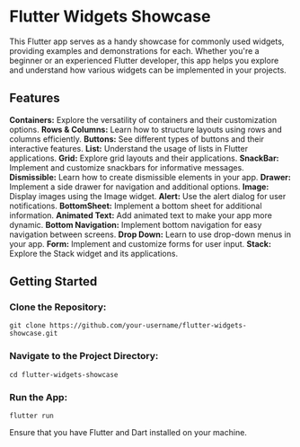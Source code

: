 # Flutter Widgets Showcase

This Flutter app serves as a handy showcase for commonly used widgets, providing examples and demonstrations for each. Whether you're a beginner or an experienced Flutter developer, this app helps you explore and understand how various widgets can be implemented in your projects.

## Features
**Containers:** Explore the versatility of containers and their customization options.
**Rows & Columns:** Learn how to structure layouts using rows and columns efficiently.
**Buttons:** See different types of buttons and their interactive features.
**List:** Understand the usage of lists in Flutter applications.
**Grid:** Explore grid layouts and their applications.
**SnackBar:** Implement and customize snackbars for informative messages.
**Dismissible:** Learn how to create dismissible elements in your app.
**Drawer:** Implement a side drawer for navigation and additional options.
**Image:** Display images using the Image widget.
**Alert:** Use the alert dialog for user notifications.
**BottomSheet:** Implement a bottom sheet for additional information.
**Animated Text:** Add animated text to make your app more dynamic.
**Bottom Navigation:** Implement bottom navigation for easy navigation between screens.
**Drop Down:** Learn to use drop-down menus in your app.
**Form:** Implement and customize forms for user input.
**Stack:** Explore the Stack widget and its applications.
## Getting Started
### Clone the Repository:
```
git clone https://github.com/your-username/flutter-widgets-showcase.git
```

### Navigate to the Project Directory:
```
cd flutter-widgets-showcase
```

### Run the App:
```
flutter run
```

Ensure that you have Flutter and Dart installed on your machine.
